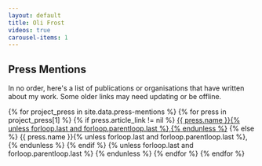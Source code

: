 ```yaml
---
layout: default
title: Oli Frost
videos: true
carousel-items: 1
---
```


## Press Mentions

In no order, here's a list of publications or organisations that have written about my work. Some older links may need updating or be offline.

<p>
{% for project_press in site.data.press-mentions %}
  {% for press in project_press[1] %}
    {% if press.article_link != nil %}
      <a href="{{ press.article_link }}" class="">{{ press.name }}{% unless forloop.last and forloop.parentloop.last %},{% endunless %}</a>
    {% else %}
      <span class="">{{ press.name }}{% unless forloop.last and forloop.parentloop.last %},{% endunless %}</span>
    {% endif %}
    {% unless forloop.last and forloop.parentloop.last %} {% endunless %}
  {% endfor %}
{% endfor %}



</p>